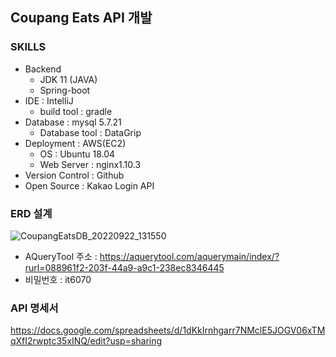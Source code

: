 ## Coupang Eats API 개발
### SKILLS
- Backend
  - JDK 11 (JAVA)
  - Spring-boot
- IDE : IntelliJ
  - build tool : gradle
- Database : mysql 5.7.21
  - Database tool : DataGrip
- Deployment : AWS(EC2)
  - OS : Ubuntu 18.04
  - Web Server : nginx1.10.3
- Version Control : Github
- Open Source : Kakao Login API

### ERD 설계
![CoupangEatsDB_20220922_131550](https://user-images.githubusercontent.com/62875437/191658729-3a17fcd1-ee1d-43eb-92a2-c9520b356f73.png)
- AQueryTool 주소 : https://aquerytool.com/aquerymain/index/?rurl=088961f2-203f-44a9-a9c1-238ec8346445
- 비밀번호 : it6070

### API 명세서
https://docs.google.com/spreadsheets/d/1dKkIrnhgarr7NMclE5JOGV06xTMqXfI2rwptc35xINQ/edit?usp=sharing
